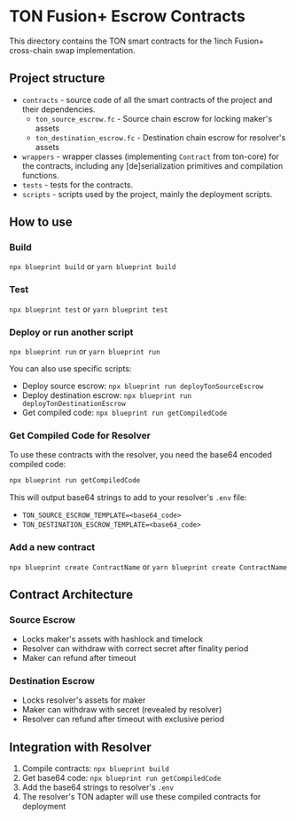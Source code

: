 # TON Fusion+ Escrow Contracts

This directory contains the TON smart contracts for the 1inch Fusion+ cross-chain swap implementation.

## Project structure

-   `contracts` - source code of all the smart contracts of the project and their dependencies.
    - `ton_source_escrow.fc` - Source chain escrow for locking maker's assets
    - `ton_destination_escrow.fc` - Destination chain escrow for resolver's assets
-   `wrappers` - wrapper classes (implementing `Contract` from ton-core) for the contracts, including any [de]serialization primitives and compilation functions.
-   `tests` - tests for the contracts.
-   `scripts` - scripts used by the project, mainly the deployment scripts.

## How to use

### Build

`npx blueprint build` or `yarn blueprint build`

### Test

`npx blueprint test` or `yarn blueprint test`

### Deploy or run another script

`npx blueprint run` or `yarn blueprint run`

You can also use specific scripts:
- Deploy source escrow: `npx blueprint run deployTonSourceEscrow`
- Deploy destination escrow: `npx blueprint run deployTonDestinationEscrow`
- Get compiled code: `npx blueprint run getCompiledCode`

### Get Compiled Code for Resolver

To use these contracts with the resolver, you need the base64 encoded compiled code:

```bash
npx blueprint run getCompiledCode
```

This will output base64 strings to add to your resolver's `.env` file:
- `TON_SOURCE_ESCROW_TEMPLATE=<base64_code>`
- `TON_DESTINATION_ESCROW_TEMPLATE=<base64_code>`

### Add a new contract

`npx blueprint create ContractName` or `yarn blueprint create ContractName`

## Contract Architecture

### Source Escrow
- Locks maker's assets with hashlock and timelock
- Resolver can withdraw with correct secret after finality period
- Maker can refund after timeout

### Destination Escrow  
- Locks resolver's assets for maker
- Maker can withdraw with secret (revealed by resolver)
- Resolver can refund after timeout with exclusive period

## Integration with Resolver

1. Compile contracts: `npx blueprint build`
2. Get base64 code: `npx blueprint run getCompiledCode`
3. Add the base64 strings to resolver's `.env`
4. The resolver's TON adapter will use these compiled contracts for deployment
